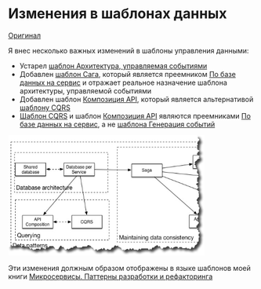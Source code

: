 # Изменения в шаблонах данных

[Оригинал](https://microservices.io/microservices/news/2017/07/24/revised-data-patterns.html)

Я внес несколько важных изменений в шаблоны управления данными:

* Устарел [шаблон Архитектура, управляемая событиями](Patterns/Data-management/event-driven-architecture.md)
* Добавлен [шаблон Сага](Patterns/Data-management/saga.md), который является 
  преемником [По базе данных на сервис](Patterns/Data-management/database-per-service.md) и 
  отражает реальное назначение шаблона архитектуры, управляемой событиями
* Добавлен шаблон [Композиция API](Patterns/Data-management/api-composition.md), который 
  является альтернативой [шаблону CQRS](Patterns/Data-management/cqrs.md)
* [Шаблон CQRS](Patterns/Data-management/cqrs.md) и шаблон [Композиция API](Patterns/Data-management/api-composition.md) являются 
  преемниками [По базе данных на сервис](Patterns/Data-management/database-per-service.md), а 
  не [шаблона Генерация событий](Patterns/Data-management/event-sourcing.md)

![](../images/revised-data-patterns/data-patterns-fragment.png)

Эти изменения должным образом отображены в языке шаблонов моей книги
[Микросервисы. Паттерны разработки и рефакторинга](https://microservices.io/book)